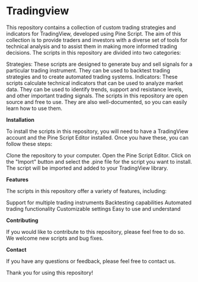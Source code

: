 # Tradingview
This repository contains a collection of custom trading strategies and indicators for TradingView, developed using Pine Script. The aim of this collection is to provide traders and investors with a diverse set of tools for technical analysis and to assist them in making more informed trading decisions.
The scripts in this repository are divided into two categories:

Strategies: These scripts are designed to generate buy and sell signals for a particular trading instrument. They can be used to backtest trading strategies and to create automated trading systems.
Indicators: These scripts calculate technical indicators that can be used to analyze market data. They can be used to identify trends, support and resistance levels, and other important trading signals.
The scripts in this repository are open source and free to use. They are also well-documented, so you can easily learn how to use them.

**Installation**

To install the scripts in this repository, you will need to have a TradingView account and the Pine Script Editor installed. Once you have these, you can follow these steps:

Clone the repository to your computer.
Open the Pine Script Editor.
Click on the "Import" button and select the .pine file for the script you want to install.
The script will be imported and added to your TradingView library.

**Features**

The scripts in this repository offer a variety of features, including:

Support for multiple trading instruments
Backtesting capabilities
Automated trading functionality
Customizable settings
Easy to use and understand

**Contributing**

If you would like to contribute to this repository, please feel free to do so. We welcome new scripts and bug fixes.

**Contact**

If you have any questions or feedback, please feel free to contact us.

Thank you for using this repository!
